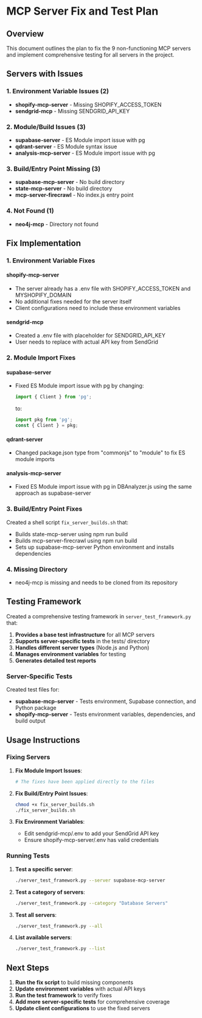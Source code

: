 # MCP Server Fix and Test Plan

## Overview

This document outlines the plan to fix the 9 non-functioning MCP servers and implement comprehensive testing for all servers in the project.

## Servers with Issues

### 1. Environment Variable Issues (2)

- **shopify-mcp-server** - Missing SHOPIFY_ACCESS_TOKEN
- **sendgrid-mcp** - Missing SENDGRID_API_KEY

### 2. Module/Build Issues (3)

- **supabase-server** - ES Module import issue with pg
- **qdrant-server** - ES Module syntax issue
- **analysis-mcp-server** - ES Module import issue with pg

### 3. Build/Entry Point Missing (3)

- **supabase-mcp-server** - No build directory
- **state-mcp-server** - No build directory
- **mcp-server-firecrawl** - No index.js entry point

### 4. Not Found (1)

- **neo4j-mcp** - Directory not found

## Fix Implementation

### 1. Environment Variable Fixes

#### shopify-mcp-server

- The server already has a .env file with SHOPIFY_ACCESS_TOKEN and MYSHOPIFY_DOMAIN
- No additional fixes needed for the server itself
- Client configurations need to include these environment variables

#### sendgrid-mcp

- Created a .env file with placeholder for SENDGRID_API_KEY
- User needs to replace with actual API key from SendGrid

### 2. Module Import Fixes

#### supabase-server

- Fixed ES Module import issue with pg by changing:

  ```javascript
  import { Client } from 'pg';
  ```
  to:
  ```javascript
  import pkg from 'pg';
  const { Client } = pkg;
  ```

#### qdrant-server

- Changed package.json type from "commonjs" to "module" to fix ES module imports

#### analysis-mcp-server

- Fixed ES Module import issue with pg in DBAnalyzer.js using the same approach as supabase-server

### 3. Build/Entry Point Fixes

Created a shell script `fix_server_builds.sh` that:

- Builds state-mcp-server using npm run build
- Builds mcp-server-firecrawl using npm run build
- Sets up supabase-mcp-server Python environment and installs dependencies

### 4. Missing Directory

- neo4j-mcp is missing and needs to be cloned from its repository

## Testing Framework

Created a comprehensive testing framework in `server_test_framework.py` that:

1. **Provides a base test infrastructure** for all MCP servers
2. **Supports server-specific tests** in the tests/ directory
3. **Handles different server types** (Node.js and Python)
4. **Manages environment variables** for testing
5. **Generates detailed test reports**

### Server-Specific Tests

Created test files for:

- **supabase-mcp-server** - Tests environment, Supabase connection, and Python package
- **shopify-mcp-server** - Tests environment variables, dependencies, and build output

## Usage Instructions

### Fixing Servers

1. **Fix Module Import Issues**:

   ```bash
   # The fixes have been applied directly to the files
   ```

2. **Fix Build/Entry Point Issues**:

   ```bash
   chmod +x fix_server_builds.sh
   ./fix_server_builds.sh
   ```

3. **Fix Environment Variables**:
   - Edit sendgrid-mcp/.env to add your SendGrid API key
   - Ensure shopify-mcp-server/.env has valid credentials

### Running Tests

1. **Test a specific server**:

   ```bash
   ./server_test_framework.py --server supabase-mcp-server
   ```

2. **Test a category of servers**:

   ```bash
   ./server_test_framework.py --category "Database Servers"
   ```

3. **Test all servers**:

   ```bash
   ./server_test_framework.py --all
   ```

4. **List available servers**:

   ```bash
   ./server_test_framework.py --list
   ```

## Next Steps

1. **Run the fix script** to build missing components
2. **Update environment variables** with actual API keys
3. **Run the test framework** to verify fixes
4. **Add more server-specific tests** for comprehensive coverage
5. **Update client configurations** to use the fixed servers 